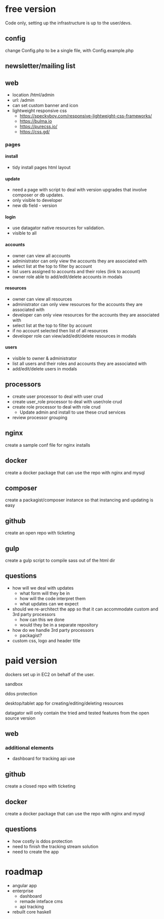 free version
============

Code only, setting up the infrastructure is up to the user/devs.

config
------

change Config.php to be a single file, with Config.example.php 

newsletter/mailing list
-----------------------

web
---

- location /html/admin
- url: /admin
- can set custom banner and icon
- lightweight responsive css
  - https://speckyboy.com/responsive-lightweight-css-frameworks/
  - https://bulma.io
  - https://purecss.io/
  - https://css.gd/

### pages

#### install

- tidy install pages html layout

#### update

- need a page with script to deal with version upgrades that involve composer or db updates.
- only visible to developer
- new db field - version

#### login

- use datagator native resources for validation.
- visible to all

#### accounts

- owner can view all accounts
- administrator can only view the accounts they are associated with
- select list at the top to filter by account
- list users assigned to accounts and their roles (link to account)
- owner role able to add/edit/delete accounts in modals

#### resources

- owner can view all resources
- administrator can only view resources for the accounts they are associated with
- developer can only view resources for the accounts they are associated with
- select list at the top to filter by account
- if no account selected then list of all resources
- developer role can view/add/edit/delete resources in modals

#### users

- visible to owner & administrator
- list all users and their roles and accounts they are associated with
- add/edit/delete users in modals

processors
----------

- create user processor to deal with user crud
- create user_role processor to deal with user/role crud
- create role processor to deal with role crud
  - Update admin and install to use these crud services
- review processor grouping

nginx
-----

create a sample conf file for nginx installs

docker
------

create a docker package that can use the repo with nginx and mysql

composer
--------

create a packagist/composer instance so that instancing and updating is easy

github
------

create an open repo with ticketing

gulp
----

create a gulp script to compile sass out of the html dir

questions
---------

- how will we deal with updates
  - what form will they be in
  - how will the code interpret them
  - what updates can we expect
- should we re-architect the app so that it can accommodate custom and 3rd party processors
  - how can this we done
  - would they be in a separate repository
- how do we handle 3rd party processors
  - packagist?
- custom css, logo and header title

paid version
============

dockers set up in EC2 on behalf of the user.

sandbox

ddos protection

desktop/tablet app for creating/editing/deleting resources

datagator will only contain the tried amd tested features from the open source version

web
--- 

### additional elements

- dashboard for tracking api use

github
------

create a closed repo with ticketing

docker
------

create a docker package that can use the repo with nginx and mysql

questions
---------

- how costly is ddos protection
- need to finish the tracking stream solution
- need to create the app

roadmap
=======

- angular app
- enterprise
    - dashboard
    - remade inteface cms
    - api tracking
- rebuilt core haskell